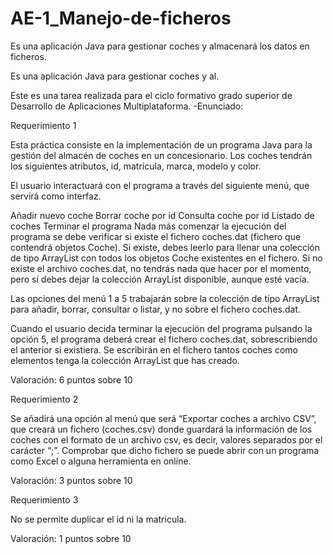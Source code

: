 # AE-1_Manejo-de-ficheros
Es una aplicación Java para gestionar coches y almacenará los datos en ficheros.

Es una aplicación Java para gestionar coches y al.

Este es una tarea realizada para el ciclo formativo grado superior de Desarrollo de Aplicaciones Multiplataforma.
-Enunciado:

Requerimiento 1

Esta práctica consiste en la implementación de un programa Java para la gestión del almacén de coches en un concesionario. Los coches tendrán los siguientes atributos, id, matricula, marca, modelo y color.

El usuario interactuará con el programa a través del siguiente menú, que servirá como interfaz.

Añadir nuevo coche
Borrar coche por id
Consulta coche por id
Listado de coches
Terminar el programa
Nada más comenzar la ejecución del programa se debe verificar si existe el fichero coches.dat (fichero que contendrá objetos Coche). Si existe, debes leerlo para llenar una colección de tipo ArrayList con todos los objetos Coche existentes en el fichero. Si no existe el archivo coches.dat, no tendrás nada que hacer por el momento, pero sí debes dejar la colección ArrayList disponible, aunque esté vacía.

Las opciones del menú 1 a 5 trabajarán sobre la colección de tipo ArrayList para añadir, borrar, consultar o listar, y no sobre el fichero coches.dat.

Cuando el usuario decida terminar la ejecución del programa pulsando la opción 5, el programa deberá crear el fichero coches.dat, sobrescribiendo el anterior si existiera. Se escribirán en el fichero tantos coches como elementos tenga la colección ArrayList que has creado.

Valoración: 6 puntos sobre 10

Requerimiento 2

Se añadirá una opción al menú que será “Exportar coches a archivo CSV”, que creará un fichero (coches.csv) donde guardará la información de los coches con el formato de un archivo csv, es decir, valores separados por el carácter “;”. Comprobar que dicho fichero se puede abrir con un programa como Excel o alguna herramienta en online.

Valoración: 3 puntos sobre 10

Requerimiento 3

No se permite duplicar el id ni la matricula.

Valoración: 1 puntos sobre 10
